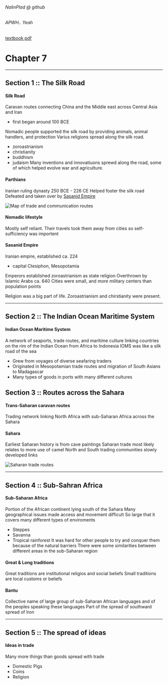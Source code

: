 ###### NalinPlad @ github
###### APWH.. Yeah
[textbook pdf](https://www.sd27j.org/site/handlers/filedownload.ashx?moduleinstanceid=16478&dataid=25689&FileName=chapter06.pdf)

# Chapter 7

---

## Section 1 :: The Silk Road

#### Silk Road
Caravan routes connecting China and the Middle east across Central Asia and Iran

 * first began around 100 BCE

Nomadic people supported the silk road by providing animals, animal handlers, and protection
Varius religions spread along the silk road.
 * zoroastrianism
 * christianity
 * buddhism
 * judaism
Many inventions and innovatiuons sprewd along the road, some of which helped evolve war and agriculture.

#### Parthians
Iranian ruling dynasty 250 BCE - 226 CE
Helped foster the silk road
Defeated and taken over by [Sasanid Empire]("#sasanid-empire")

![Map of trade and communication routes](/images/CH7-1)

#### Nomadic lifestyle
Mostly self reliant. Their travels took them away from cities so self-sufficiency was importent

#### Sasanid Empire
Iranian empire, established ca. 224

* capital Ctesiphon, Mesopotamia

Emperors established zoroastrianism as state religion
Overthrown by Islamic Arabs ca. 640
Cities were small, and more military centers than population points

Religion was a big part of life. Zoroastrianism and chirstianity were present.

---

## Section 2 :: The Indian Ocean Maritime System

#### Indian Ocean Maritime System
A network of seaports, trade routes, and maritime culture linking countries on the rim of the Indian Ocean from Africa to Indonesia
IOMS was like a silk road of the sea
 * Grew from voyages of diverse seafaring traders
 * Originated in Mesopotamian trade routes and migration of South Asians to Madagascar
 * Many types of goods in ports with many different cultures

## Section 3 :: Routes across the Sahara

#### Trans-Saharan caravan routes
Trading network linking North Africa with sub-Saharan Africa across the Sahara

#### Sahara
Earliest Saharan history is from cave paintings
Saharan trade most likely relates to more use of camel
North and South trading communities slowly developed links

![Saharan trade routes](/images/CH7-2)

---

## Section 4 :: Sub-Sahran Africa

#### Sub-Saharan Africa
Portion of the African continent lying south of the Sahara
Many geographical issues made access and movement difficult
So large that it covers many different types of enviroments
 * Steppes
 * Savanna
 * Tropical rainforest
It was hard for other people to try and conquer them because of the natural barriers
There were some similarities between different areas in the sub-Saharan region

#### Great & Long traditions
Great traditions are institutional religios and social beliefs
Small traditions are local customs or beliefs

#### Bantu
Collective name of large group of sub-Saharan African languages and of the peoples speaking these languages
Part of the spread of southward spread of Iron

---

## Section 5 :: The spread of ideas

#### Ideas in trade
Many more things than goods spread with trade
 * Domestic Pigs
 * Coins
 * Religion



